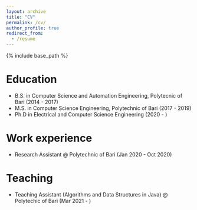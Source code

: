 ```yaml
---
layout: archive
title: "CV"
permalink: /cv/
author_profile: true
redirect_from:
  - /resume
---
```


{% include base_path %}

Education
======
* B.S. in Computer Science and Automation Engineering, Polytecnic of Bari (2014 - 2017)
* M.S. in Computer Science Engineering, Polytechnic of Bari (2017 - 2019)
* Ph.D in Electrical and Computer Science Engineering (2020 - )

Work experience
======
* Research Assistant @ Polytechnic of Bari (Jan 2020 - Oct 2020)
  
Teaching
======
* Teaching Assistant (Algorithms and Data Structures in Java) @ Polytechic of Bari (Mar 2021 - )
